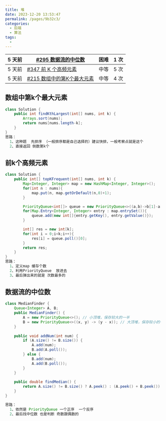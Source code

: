 ```yaml
---
title: 堆
date: 2023-12-20 13:53:47
permalink: /pages/9b32c3/
categories: 
  - 后端
  - 算法
tags: 
  - 
---
```




| 5 天前 | [#295 数据流的中位数](https://leetcode.cn/problems/find-median-from-data-stream/) | 困难 | 1 次 |
| ------ | ------------------------------------------------------------ | ---- | ---- |
| 5 天前 | [#347 前 K 个高频元素](https://leetcode.cn/problems/top-k-frequent-elements/) | 中等 | 5 次 |
| 5 天前 | [#215 数组中的第K个最大元素](https://leetcode.cn/problems/kth-largest-element-in-an-array/) | 中等 | 4 次 |



## 数组中第k个最大元素



```java
class Solution {
    public int findKthLargest(int[] nums, int k) {
        Arrays.sort(nums);
        return nums[nums.length-k];
    }
}
思路：
  1、这种题  先排序 （一般排序都是自己选择的）建议快排，一般考察点就是这个
  2、直接返回 倒数第k个
```



## 前k个高频元素



```java
class Solution {
    public int[] topKFrequent(int[] nums, int k) {
        Map<Integer, Integer> map = new HashMap<Integer, Integer>();
        for(int n : nums){
            map.put(n, map.getOrDefault(n,0)+1);
        }

        PriorityQueue<int[]> queue = new PriorityQueue<>((a,b)->b[1]-a[1]);
        for(Map.Entry<Integer, Integer> entry : map.entrySet()){
            queue.add(new int[]{entry.getKey(), entry.getValue()});
        }

        int[] res = new int[k];
        for(int i = 0;i<k;i++){
            res[i] = queue.poll()[0];
        }
        return res;
    }
}
思路：
  1、定义map 缓存个数
  2、利用PriorityQueue  放进去
  3、最后弹出来的就是 次数最多的
```



## 数据流的中位数



```java
class MedianFinder {
    Queue<Integer> A, B;
    public MedianFinder() {
        A = new PriorityQueue<>(); // 小顶堆，保存较大的一半
        B = new PriorityQueue<>((x, y) -> (y - x)); // 大顶堆，保存较小的一半
    }
    
    public void addNum(int num) {
        if (A.size() != B.size()) {
            A.add(num);
            B.add(A.poll());
        } else {
            B.add(num);
            A.add(B.poll());
        }
    }
    
    public double findMedian() {
        return A.size() != B.size() ? A.peek() : (A.peek() + B.peek()) / 2.0;
    }
}

思路：
  1、依然是 PriorityQueue 一个正序  一个反序
  2、最后找中位数 也是判断 奇数跟偶数的
```

